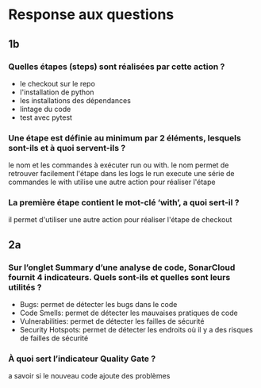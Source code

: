 # Response aux questions
## 1b
### Quelles étapes (steps) sont réalisées par cette action ?
- le checkout sur le repo
- l'installation de python
- les installations des dépendances
- lintage du code
- test avec pytest
### Une étape est définie au minimum par 2 éléments, lesquels sont-ils et à quoi servent-ils ?
le nom et les commandes à exécuter run ou with.
le nom permet de retrouver facilement l'étape dans les logs
le run execute une série de commandes
le with utilise une autre action pour réaliser l'étape
### La première étape contient le mot-clé ‘with’, a quoi sert-il ?
il permet d'utiliser une autre action pour réaliser l'étape de checkout

## 2a
### Sur l’onglet Summary d’une analyse de code, SonarCloud fournit 4 indicateurs. Quels sont-ils et quelles sont leurs utilités ?
- Bugs: permet de détecter les bugs dans le code
- Code Smells: permet de détecter les mauvaises pratiques de code
- Vulnerabilities: permet de détecter les failles de sécurité
- Security Hotspots: permet de détecter les endroits où il y a des risques de failles de sécurité
### À quoi sert l’indicateur Quality Gate ?
a savoir si le nouveau code ajoute des problèmes